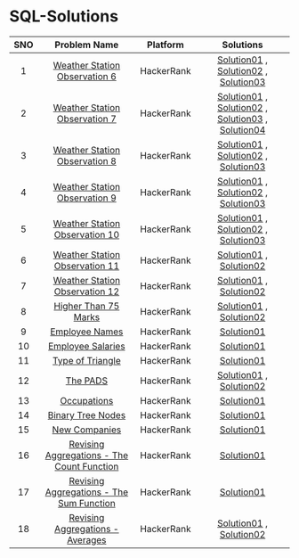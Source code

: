 # SQL-Solutions

|SNO| Problem Name | Platform | Solutions |
| :---: | :---: | :---: | :---: |
|1| [Weather Station Observation 6](https://www.hackerrank.com/challenges/weather-observation-station-6/problem?isFullScreen=true) | HackerRank | [Solution01](https://github.com/TShreyanshi/SQL-Solutions/blob/main/HackerRank/1.%20Weather%20Observation%20Station/Solution01.md) , [Solution02](https://github.com/TShreyanshi/SQL-Solutions/blob/main/HackerRank/1.%20Weather%20Observation%20Station/Solution02.md) , [Solution03](https://github.com/TShreyanshi/SQL-Solutions/blob/main/HackerRank/1.%20Weather%20Observation%20Station/Solution03.md) |  
|2| [Weather Station Observation 7](https://www.hackerrank.com/challenges/weather-observation-station-7/problem?isFullScreen=true) | HackerRank| [Solution01](https://github.com/TShreyanshi/SQL-Solutions/blob/main/HackerRank/2.%20Weather%20Observation%20Station%207/Solution01.md) , [Solution02](https://github.com/TShreyanshi/SQL-Solutions/blob/main/HackerRank/2.%20Weather%20Observation%20Station%207/Solution02.md) , [Solution03](https://github.com/TShreyanshi/SQL-Solutions/blob/main/HackerRank/2.%20Weather%20Observation%20Station%207/Solution03.md) , [Solution04](https://github.com/TShreyanshi/SQL-Solutions/blob/main/HackerRank/2.%20Weather%20Observation%20Station%207/Solution04.md) |
|3| [Weather Station Observation 8](https://www.hackerrank.com/challenges/weather-observation-station-8/problem?isFullScreen=true) | HackerRank| [Solution01](https://github.com/TShreyanshi/SQL-Solutions/blob/main/HackerRank/3.%20Weather%20Observation%20Station%208/Solution01.md) , [Solution02](https://github.com/TShreyanshi/SQL-Solutions/blob/main/HackerRank/3.%20Weather%20Observation%20Station%208/Solution02.md) , [Solution03](https://github.com/TShreyanshi/SQL-Solutions/blob/main/HackerRank/3.%20Weather%20Observation%20Station%208/Solution03.md) |
|4| [Weather Station Observation 9](https://www.hackerrank.com/challenges/weather-observation-station-9/problem?isFullScreen=true) | HackerRank| [Solution01](https://github.com/TShreyanshi/SQL-Solutions/blob/main/HackerRank/4.%20Weather%20Observation%20Station%209/Solution01.md) , [Solution02](https://github.com/TShreyanshi/SQL-Solutions/blob/main/HackerRank/4.%20Weather%20Observation%20Station%209/Solution02.md) , [Solution03](https://github.com/TShreyanshi/SQL-Solutions/blob/main/HackerRank/4.%20Weather%20Observation%20Station%209/Solution03.md) |
|5| [Weather Station Observation 10](https://www.hackerrank.com/challenges/weather-observation-station-10/problem?isFullScreen=true) | HackerRank| [Solution01](https://github.com/TShreyanshi/SQL-Solutions/blob/main/HackerRank/5.%20Weather%20Observation%20Station%2010/Solution01.md) , [Solution02](https://github.com/TShreyanshi/SQL-Solutions/blob/main/HackerRank/5.%20Weather%20Observation%20Station%2010/Solution02.md) , [Solution03](https://github.com/TShreyanshi/SQL-Solutions/blob/main/HackerRank/5.%20Weather%20Observation%20Station%2010/Solution03.md) |
|6| [Weather Station Observation 11](https://www.hackerrank.com/challenges/weather-observation-station-11/problem?isFullScreen=true) | HackerRank| [Solution01](https://github.com/TShreyanshi/SQL-Solutions/blob/main/HackerRank/6.%20Weather%20Observation%20Station%2011/Solution01.md) , [Solution02](https://github.com/TShreyanshi/SQL-Solutions/blob/main/HackerRank/6.%20Weather%20Observation%20Station%2011/Solution02.md) |
|7| [Weather Station Observation 12](https://www.hackerrank.com/challenges/weather-observation-station-12/problem?isFullScreen=true) | HackerRank| [Solution01](https://github.com/TShreyanshi/SQL-Solutions/blob/main/HackerRank/12.%20Weather%20Observation%20Station%2012/Solution01.md) , [Solution02](https://github.com/TShreyanshi/SQL-Solutions/blob/main/HackerRank/12.%20Weather%20Observation%20Station%2012/Solution02.md) |
|8| [Higher Than 75 Marks](https://www.hackerrank.com/challenges/more-than-75-marks/problem?isFullScreen=true) | HackerRank| [Solution01](https://github.com/TShreyanshi/SQL-Solutions/blob/main/HackerRank/7.%20Higher%20Than%2075%20Marks/Solution01.md) , [Solution02](https://github.com/TShreyanshi/SQL-Solutions/blob/main/HackerRank/7.%20Higher%20Than%2075%20Marks/Solution02.md) |
|9| [Employee Names](https://www.hackerrank.com/challenges/name-of-employees/problem?isFullScreen=true) | HackerRank| [Solution01](https://github.com/TShreyanshi/SQL-Solutions/blob/main/HackerRank/8.%20Employee%20Names/Solution01.md) |
|10| [Employee Salaries](https://www.hackerrank.com/challenges/salary-of-employees/problem?isFullScreen=true) | HackerRank| [Solution01](https://github.com/TShreyanshi/SQL-Solutions/tree/main/HackerRank/9.%20Employee%20Salaries) |
|11| [Type of Triangle](https://www.hackerrank.com/challenges/what-type-of-triangle/problem?isFullScreen=true) | HackerRank| [Solution01](https://github.com/TShreyanshi/SQL-Solutions/blob/main/HackerRank/10.%20Type%20of%20Triangle/Solution01.md) |
|12| [The PADS](https://www.hackerrank.com/challenges/the-pads/problem?isFullScreen=true) | HackerRank| [Solution01](https://github.com/TShreyanshi/SQL-Solutions/blob/main/HackerRank/11.%20The%20PADS/Solution01.md) , [Solution02](https://github.com/TShreyanshi/SQL-Solutions/blob/main/HackerRank/11.%20The%20PADS/Solution02.md) |
|13| [Occupations](https://www.hackerrank.com/challenges/occupations/problem?isFullScreen=true) | HackerRank| [Solution01](https://github.com/TShreyanshi/SQL-Solutions/blob/main/HackerRank/13.%20Occupations/Solution01.md) |
|14| [Binary Tree Nodes](https://www.hackerrank.com/challenges/binary-search-tree-1/problem?isFullScreen=true) | HackerRank| [Solution01](https://github.com/TShreyanshi/SQL-Solutions/blob/main/HackerRank/14.%20Binary%20Tree%20Nodes/Solution01.md) |
|15| [New Companies](https://www.hackerrank.com/challenges/the-company/problem?isFullScreen=true) | HackerRank| [Solution01](https://github.com/TShreyanshi/SQL-Solutions/blob/main/HackerRank/15.%20New%20Companies/Solution01.md) |
|16| [Revising Aggregations - The Count Function](https://www.hackerrank.com/challenges/revising-aggregations-the-count-function/problem?isFullScreen=true) | HackerRank| [Solution01](https://github.com/TShreyanshi/SQL-Solutions/blob/main/HackerRank/16.%20Revising%20Aggregations/Solution01.md) |
|17| [Revising Aggregations - The Sum Function](https://www.hackerrank.com/challenges/revising-aggregations-sum?isFullScreen=true) | HackerRank | [Solution01](https://github.com/TShreyanshi/SQL-Solutions/tree/main/HackerRank/17.%20%20Revising%20Aggregations%20-%20The%20Sum%20Function) |
|18| [Revising Aggregations - Averages](https://www.hackerrank.com/challenges/revising-aggregations-the-average-function/problem?isFullScreen=true) | HackerRank | [Solution01](https://github.com/TShreyanshi/SQL-Solutions/blob/main/HackerRank/18.%20%20Revising%20Aggregations%20-%20Averages/Solution01.md) , [Solution02](https://github.com/TShreyanshi/SQL-Solutions/blob/main/HackerRank/18.%20%20Revising%20Aggregations%20-%20Averages/Solution02.md) |
